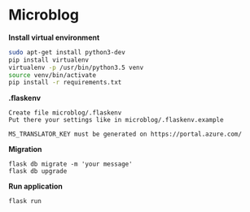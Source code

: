 # Microblog

**Install virtual environment**
```bash
sudo apt-get install python3-dev
pip install virtualenv
virtualenv -p /usr/bin/python3.5 venv
source venv/bin/activate
pip install -r requirements.txt
```

**.flaskenv**
```
Create file microblog/.flaskenv
Put there your settings like in microblog/.flaskenv.example

MS_TRANSLATOR_KEY must be generated on https://portal.azure.com/
```

**Migration**
```
flask db migrate -m 'your message'
flask db upgrade
```

**Run application**
```bash
flask run
```
